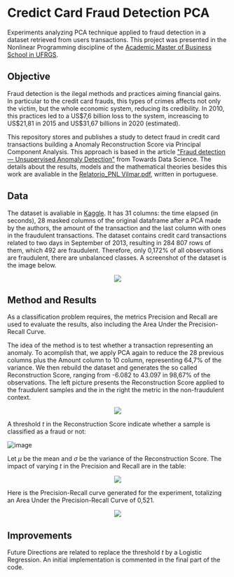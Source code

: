 # Credict Card Fraud Detection PCA
Experiments analyzing PCA technique applied to fraud detection in a dataset retrieved from users transactions. This project was presented in the Nonlinear Programming discipline of the [Academic Master of Business School in UFRGS](https://www.ufrgs.br/escoladeadministracao/en/ppga/master-degree/). 

## Objective

Fraud detection is the ilegal methods and practices aiming financial gains. In particular to the credit card frauds, this types of crimes affects not only the victim, but the whole economic system, reducing its credibility. In 2010, this practices led to a US\$7,6 billion loss to the system, increascing to US\$21,81 in 2015 and US$31,67 billions in 2020 (estimated).   

This repository stores and publishes a study to detect fraud in credit card transactions building a Anomaly Reconstruction Score via Principal Component Analysis. This approach is based in the article ["Fraud detection — Unsupervised Anomaly Detection"](https://towardsdatascience.com/fraud-detection-unsupervised-anomaly-detection-df43d81fce67) from Towards Data Science. The details about the results, models and the mathematical theories besides this work are avaliable in the [Relatorio_PNL Vilmar.pdf](https://github.com/Vilmar1/cc-fraud-detection-pca/blob/main/Relat%C3%B3rio_PNL%20Vilmar.pdf), written in portuguese.

## Data
The dataset is avaliable in [Kaggle](https://www.kaggle.com/datasets/mlg-ulb/creditcardfraud). It has 31 columns: the time elapsed (in seconds), 28 masked columns of the original dataframe after a PCA made by the authors, the amount of the transaction and the last column with ones in the fraudulent transactions. The dataset contains credit card transactions related to two days in September of 2013, resulting in 284 807 rows of them, which 492 are fraudulent. Therefore, only 0,172% of all observations are fraudulent, there are unbalanced classes. A screenshot of the dataset is the image below.

<p align="center">
  <img src="https://user-images.githubusercontent.com/38505459/183721104-ce94b14c-38ca-4e47-98a4-e3b40dd66cad.png">
</p>

## Method and Results
As a classification problem requires, the metrics Precision and Recall are used to evaluate the results, also including the Area Under the Precision-Recall Curve. 

The idea of the method is to test whether a transaction representing an anomaly. To acomplish that, we apply PCA again to reduce the 28 previous columns plus the Amount column to 10 column, representing 64,7% of the variance. We then rebuild the dataset and generates the so called Reconstruction Score, ranging from -6.082 to 43.097 in 98,67% of the observations. The left picture presents the Reconstruction Score applied to the fraudulent samples and the in the right the metric in the non-fraudulent context.

<p align="center">
  <img src="https://user-images.githubusercontent.com/38505459/183725949-104efe46-4ff4-4b77-80b9-05d617f36b9b.png">
</p>

A threshold $t$ in the Reconstruction Score indicate whether a sample is classified as a fraud or not: 

![image](https://user-images.githubusercontent.com/38505459/183729294-96565428-9586-4a28-9311-2cfd41791a6b.png)

Let $\mu$ be the mean and $\sigma$ be the variance of the Reconstruction Score. The impact of varying $t$ in the Precision and Recall are in the table:

<p align="center">
  <img src="https://user-images.githubusercontent.com/38505459/183729382-35f2bb98-6246-4810-80c4-4e82e1c38881.png">
</p>

Here is the Precision-Recall curve generated for the experiment, totalizing an Area Under the Precision-Recall Curve of 0,521.  

<p align="center">
  <img src="https://user-images.githubusercontent.com/38505459/183726022-f605c2df-254d-44ee-8ed1-054c10c6fcd4.png">
</p>

## Improvements

Future Directions are related to replace the threshold $t$ by a Logistic Regression. An initial implementation is commented in the final part of the code.
